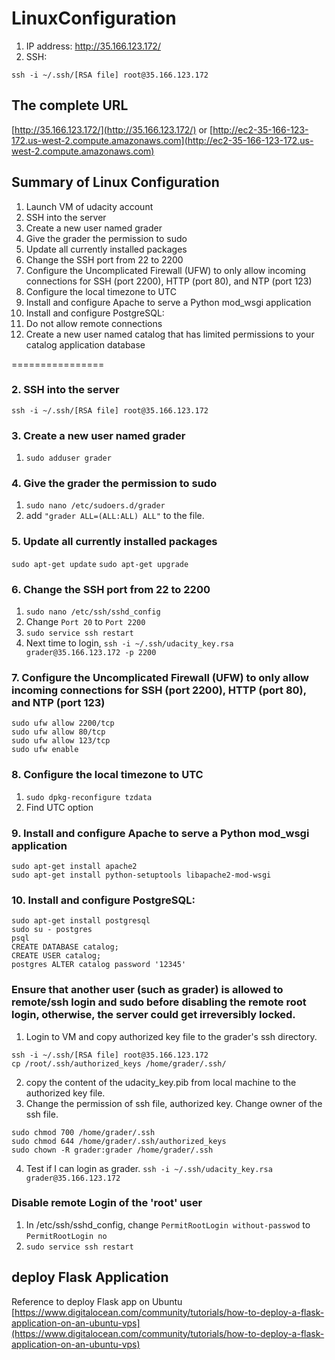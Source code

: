 # LinuxConfiguration

1. IP address: http://35.166.123.172/
2. SSH:
```
ssh -i ~/.ssh/[RSA file] root@35.166.123.172
```

## The complete URL
[http://35.166.123.172/](http://35.166.123.172/) 
or 
[http://ec2-35-166-123-172.us-west-2.compute.amazonaws.com](http://ec2-35-166-123-172.us-west-2.compute.amazonaws.com)

## Summary of Linux Configuration
1. Launch VM of udacity account
2. SSH into the server
3. Create a new user named grader
4. Give the grader the permission to sudo
5. Update all currently installed packages
6. Change the SSH port from 22 to 2200
7. Configure the Uncomplicated Firewall (UFW) to only allow incoming connections for SSH (port 2200), HTTP (port 80), and NTP (port 123)
8. Configure the local timezone to UTC
9. Install and configure Apache to serve a Python mod_wsgi application
10. Install and configure PostgreSQL:
11. Do not allow remote connections
12. Create a new user named catalog that has limited permissions to your catalog application database

================
### 2. SSH into the server 
```
ssh -i ~/.ssh/[RSA file] root@35.166.123.172
```
### 3. Create a new user named grader

1. ``sudo adduser grader``

### 4. Give the grader the permission to sudo
1. ``sudo nano /etc/sudoers.d/grader``
2. add ``"grader ALL=(ALL:ALL) ALL"`` to the file. 

### 5. Update all currently installed packages
``sudo apt-get update``
``sudo apt-get upgrade``

### 6. Change the SSH port from 22 to 2200
1. ``sudo nano /etc/ssh/sshd_config``
2. Change ``Port 20`` to ``Port 2200``
3. ``sudo service ssh restart`` 
4. Next time to login, ``ssh -i ~/.ssh/udacity_key.rsa grader@35.166.123.172 -p 2200``

### 7. Configure the Uncomplicated Firewall (UFW) to only allow incoming connections for SSH (port 2200), HTTP (port 80), and NTP (port 123)
```
sudo ufw allow 2200/tcp
sudo ufw allow 80/tcp
sudo ufw allow 123/tcp
sudo ufw enable
```
### 8. Configure the local timezone to UTC
1. ``sudo dpkg-reconfigure tzdata``
2. Find UTC option
### 9. Install and configure Apache to serve a Python mod_wsgi application
```
sudo apt-get install apache2
sudo apt-get install python-setuptools libapache2-mod-wsgi
```
### 10. Install and configure PostgreSQL:
```
sudo apt-get install postgresql
sudo su - postgres
psql
CREATE DATABASE catalog;
CREATE USER catalog;
postgres ALTER catalog password '12345' 
```
### Ensure that another user (such as grader) is allowed to remote/ssh login and sudo before disabling the remote root login, otherwise, the server could get irreversibly locked. 
1. Login to VM and copy authorized key file to the grader's ssh directory. 
```
ssh -i ~/.ssh/[RSA file] root@35.166.123.172
cp /root/.ssh/authorized_keys /home/grader/.ssh/
```

2. copy the content of the udacity_key.pib from local machine to the authorized key file. 
3. Change the permission of ssh file, authorized key. Change owner of the ssh file. 
``` 
sudo chmod 700 /home/grader/.ssh
sudo chmod 644 /home/grader/.ssh/authorized_keys
sudo chown -R grader:grader /home/grader/.ssh
```

4. Test if I can login as grader. ``ssh -i ~/.ssh/udacity_key.rsa grader@35.166.123.172``

### Disable remote Login of the 'root' user

1. In /etc/ssh/sshd_config, change ``PermitRootLogin without-passwod`` to ``PermitRootLogin no``
2. ``sudo service ssh restart`` 
## deploy Flask Application
Reference to deploy Flask app on Ubuntu 
[https://www.digitalocean.com/community/tutorials/how-to-deploy-a-flask-application-on-an-ubuntu-vps](https://www.digitalocean.com/community/tutorials/how-to-deploy-a-flask-application-on-an-ubuntu-vps)


